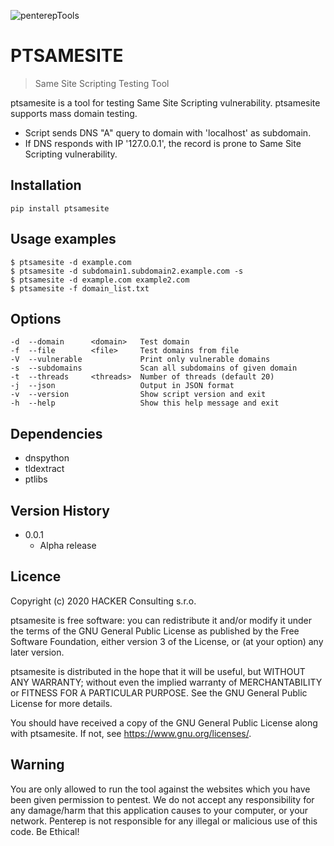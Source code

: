 ![penterepTools](https://www.penterep.com/external/penterepToolsLogo.png)

# PTSAMESITE
> Same Site Scripting Testing Tool

ptsamesite is a tool for testing Same Site Scripting vulnerability. ptsamesite supports mass domain testing.

- Script sends DNS "A" query to domain with 'localhost' as subdomain.
- If DNS responds with IP '127.0.0.1', the record is prone to Same Site Scripting vulnerability. 

## Installation

```
pip install ptsamesite
```

## Usage examples
```
$ ptsamesite -d example.com
$ ptsamesite -d subdomain1.subdomain2.example.com -s
$ ptsamesite -d example.com example2.com
$ ptsamesite -f domain_list.txt
```

## Options
```
-d  --domain      <domain>   Test domain
-f  --file        <file>     Test domains from file
-V  --vulnerable             Print only vulnerable domains
-s  --subdomains             Scan all subdomains of given domain
-t  --threads     <threads>  Number of threads (default 20)
-j  --json                   Output in JSON format
-v  --version                Show script version and exit
-h  --help                   Show this help message and exit
```


## Dependencies
- dnspython
- tldextract
- ptlibs

## Version History

* 0.0.1
    * Alpha release

## Licence

Copyright (c) 2020 HACKER Consulting s.r.o.

ptsamesite is free software: you can redistribute it and/or modify
it under the terms of the GNU General Public License as published by
the Free Software Foundation, either version 3 of the License, or
(at your option) any later version.

ptsamesite is distributed in the hope that it will be useful,
but WITHOUT ANY WARRANTY; without even the implied warranty of
MERCHANTABILITY or FITNESS FOR A PARTICULAR PURPOSE.  See the
GNU General Public License for more details.

You should have received a copy of the GNU General Public License
along with ptsamesite.  If not, see <https://www.gnu.org/licenses/>.

## Warning

You are only allowed to run the tool against the websites which
you have been given permission to pentest. We do not accept any
responsibility for any damage/harm that this application causes to your
computer, or your network. Penterep is not responsible for any illegal
or malicious use of this code. Be Ethical!